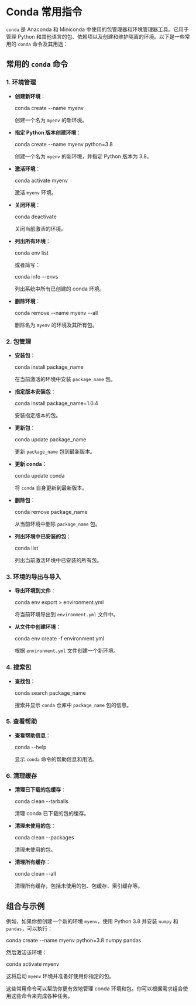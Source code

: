 # Conda 常用指令

`conda` 是 Anaconda 和 Miniconda 中使用的包管理器和环境管理器工具。它用于管理 Python 和其他语言的包、依赖项以及创建和维护隔离的环境。以下是一些常用的 `conda` 命令及其用途：

## 常用的 `conda` 命令

### 1. 环境管理

- **创建新环境**：
    
    conda create --name myenv
    
    创建一个名为 `myenv` 的新环境。
    
- **指定 Python 版本创建环境**：
    
    conda create --name myenv python=3.8
    
    创建一个名为 `myenv` 的新环境，并指定 Python 版本为 3.8。
    
- **激活环境**：
    
    conda activate myenv
    
    激活 `myenv` 环境。
    
- **关闭环境**：
    
    conda deactivate
    
    关闭当前激活的环境。
    
- **列出所有环境**：
    
    conda env list
    
    或者简写：
    
    conda info --envs
    
    列出系统中所有已创建的 conda 环境。
    
- **删除环境**：
    
    conda remove --name myenv --all
    
    删除名为 `myenv` 的环境及其所有包。
    

### 2. 包管理

- **安装包**：
    
    conda install package_name
    
    在当前激活的环境中安装 `package_name` 包。
    
- **指定版本安装包**：
    
    conda install package_name=1.0.4
    
    安装指定版本的包。
    
- **更新包**：
    
    conda update package_name
    
    更新 `package_name` 包到最新版本。
    
- **更新 conda**：
    
    conda update conda
    
    将 `conda` 自身更新到最新版本。
    
- **删除包**：
    
    conda remove package_name
    
    从当前环境中删除 `package_name` 包。
    
- **列出环境中已安装的包**：
    
    conda list
    
    列出当前激活环境中已安装的所有包。
    

### 3. 环境的导出与导入

- **导出环境到文件**：
    
    conda env export > environment.yml
    
    将当前环境导出到 `environment.yml` 文件中。
    
- **从文件中创建环境**：
    
    conda env create -f environment.yml
    
    根据 `environment.yml` 文件创建一个新环境。
    

### 4. 搜索包

- **查找包**：
    
    conda search package_name
    
    搜索并显示 `conda` 仓库中 `package_name` 包的信息。
    

### 5. 查看帮助

- **查看帮助信息**：
    
    conda --help
    
    显示 `conda` 命令的帮助信息和用法。
    

### 6. 清理缓存

- **清理已下载的包缓存**：
    
    conda clean --tarballs
    
    清理 conda 已下载的包的缓存。
    
- **清理未使用的包**：
    
    conda clean --packages
    
    清理未使用的包。
    
- **清理所有缓存**：
    
    conda clean --all
    
    清理所有缓存，包括未使用的包、包缓存、索引缓存等。
    

## 组合与示例

例如，如果你想创建一个新的环境 `myenv`，使用 Python 3.8 并安装 `numpy` 和 `pandas`，可以执行：

conda create --name myenv python=3.8 numpy pandas

然后激活该环境：

conda activate myenv

这将启动 `myenv` 环境并准备好使用你指定的包。

这些常用命令可以帮助你更有效地管理 conda 环境和包。你可以根据需求组合使用这些命令来完成各种任务。

